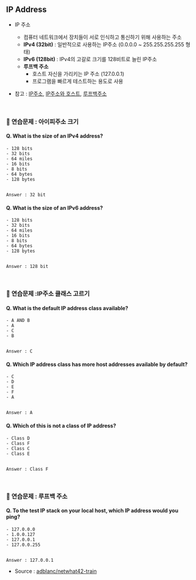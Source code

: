 ## IP Address
- IP 주소
    - 컴퓨터 네트워크에서 장치들이 서로 인식하고 통신하기 위해 사용하는 주소
    - **IPv4 (32bit)** : 일반적으로 사용하는 IP주소 (0.0.0.0 ~ 255.255.255.255 형태)
    - **IPv6 (128bit)** : IPv4의 고갈로 크기를 128비트로 늘린 IP주소
    - **루프백 주소**
        - 호스트 자신을 가리키는 IP 주소 (127.0.0.1)
        - 프로그램을 빠르게 테스트하는 용도로 사용

- 참고 : [IP주소](https://ko.wikipedia.org/wiki/IP_%EC%A3%BC%EC%86%8C), [IP주소와 호스트](https://opentutorials.org/course/3276/20296), [루프백주소](https://www.scienceall.com/%EB%A3%A8%ED%94%84%EB%B0%B1-%EC%A3%BC%EC%86%8Cloopback-address/)
<br>

### :speech_balloon: 연습문제 : 아이피주소 크기
#### Q. What is the size of an IPv4 address?
    - 128 bits
    - 32 bits 
    - 64 miles
    - 16 bits
    - 8 bits
    - 64 bytes
    - 128 bytes
    
    
    Answer : 32 bit

#### Q. What is the size of an IPv6 address?
    - 128 bits
    - 32 bits 
    - 64 miles
    - 16 bits
    - 8 bits
    - 64 bytes
    - 128 bytes
    
    
    Answer : 128 bit
<br>

### :speech_balloon: 연습문제 :IP주소 클래스 고르기

#### Q. What is the default IP address class available?
    - A AND B
    - A
    - C
    - B


    Answer : C

#### Q. Which IP address class has more host addresses available by default?
    - C
    - D
    - E
    - F
    - A


    Answer : A

#### Q. Which of this is not a class of IP address?
    - Class D
    - Class F
    - Class C
    - Class E


    Answer : Class F
<br>

### :speech_balloon: 연습문제 : 루프백 주소
#### Q. To the test IP stack on your local host, which IP address would you ping?
    - 127.0.0.0
    - 1.0.0.127
    - 127.0.0.1
    - 127.0.0.255


    Answer : 127.0.0.1

- Source : [adblanc/netwhat42-train](github.com/adblanc/netwhat42)
